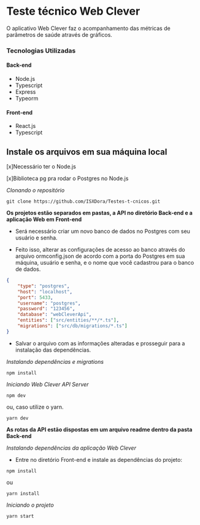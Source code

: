 # Teste técnico Web Clever 

O aplicativo Web Clever faz o acompanhamento das métricas de parâmetros de saúde através de gráficos. 

### Tecnologias Utilizadas 

#### Back-end

- Node.js
- Typescript
- Express
- Typeorm

#### Front-end

- React.js
- Typescript

## Instale os arquivos em sua máquina local

[x]Necessário ter o Node.js

[x]Biblioteca pg pra rodar o Postgres no Node.js 

*Clonando o repositório*

`git clone https://github.com/ISXDora/Testes-t-cnicos.git`

**Os projetos estão separados em pastas, a API no diretório Back-end e a aplicação Web em Front-end**

- Será necessário criar um novo banco de dados no Postgres com seu usuário e senha.

- Feito isso, alterar as configurações de acesso ao banco através do arquivo ormconfig.json de acordo com a porta do Postgres em sua máquina, usuário e senha, e o nome que você cadastrou para o banco de dados. 

~~~json
{
    "type": "postgres",
    "host": "localhost",
    "port": 5433,
    "username": "postgres",
    "password": "123456",
    "database": "webCleverApi",
    "entities": ["src/entities/**/*.ts"],
    "migrations": ["src/db/migrations/*.ts"]
}
~~~

- Salvar o arquivo com as informações alteradas e prosseguir para a instalação das dependências.

*Instalando dependências e migrations*

`npm install`

*Iniciando Web Clever API Server*

`npm dev` 

ou, caso utilize o yarn.

`yarn dev`

**As rotas da API estão dispostas em um arquivo readme dentro da pasta Back-end**


*Instalando dependências da aplicação Web Clever*

- Entre no diretório Front-end e instale as dependências do projeto:

`npm install`

ou 

`yarn install`

*Iniciando o projeto*

`yarn start`





